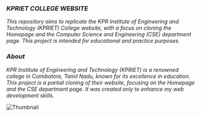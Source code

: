 ### ***KPRIET COLLEGE WEBSITE***

*This repository aims to replicate the KPR Institute of Engineering and Technology (KPRIET) College website, with a focus on cloning the Homepage and the Computer Science and Engineering (CSE) department page. This project is intended for educational and practice purposes.*

### ***About***
*KPR Institute of Engineering and Technology (KPRIET) is a renowned college in Coimbatore, Tamil Nadu, known for its excellence in education. This project is a partial cloning of their website, focusing on the Homepage and the CSE department page. It was created only to enhance my web development skills.*



![Thumbnail](https://github.com/jeyasri-senthil/KPRIET-Website/assets/108861190/ced28782-d01d-4098-9e78-a09e199649f1)
